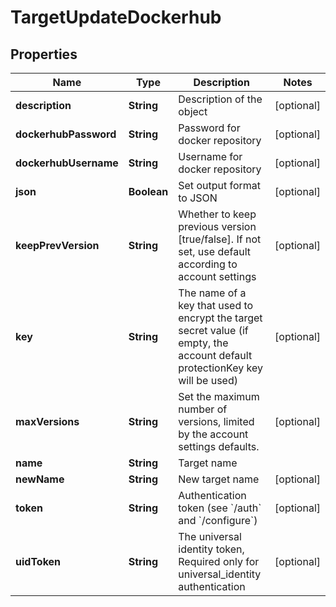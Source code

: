 

# TargetUpdateDockerhub


## Properties

| Name | Type | Description | Notes |
|------------ | ------------- | ------------- | -------------|
|**description** | **String** | Description of the object |  [optional] |
|**dockerhubPassword** | **String** | Password for docker repository |  [optional] |
|**dockerhubUsername** | **String** | Username for docker repository |  [optional] |
|**json** | **Boolean** | Set output format to JSON |  [optional] |
|**keepPrevVersion** | **String** | Whether to keep previous version [true/false]. If not set, use default according to account settings |  [optional] |
|**key** | **String** | The name of a key that used to encrypt the target secret value (if empty, the account default protectionKey key will be used) |  [optional] |
|**maxVersions** | **String** | Set the maximum number of versions, limited by the account settings defaults. |  [optional] |
|**name** | **String** | Target name |  |
|**newName** | **String** | New target name |  [optional] |
|**token** | **String** | Authentication token (see &#x60;/auth&#x60; and &#x60;/configure&#x60;) |  [optional] |
|**uidToken** | **String** | The universal identity token, Required only for universal_identity authentication |  [optional] |



